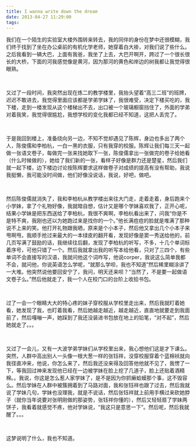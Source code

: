 ```yaml
---
title: I wanna write down the dream
date: 2013-04-27 11:29:00
tags:
---
```




我们在一个陌生的实验室大楼外围转来转去，我的同伴的身份在梦中还很模糊，我们终于找到了坐在办公桌前的有机化学老师，她穿着白大褂，对我们说了些什么。之后我看到一辆大巴，上面有我爸，我坐了上去，大巴开啊开，跨过了一个很长很长的大桥，下面的河我感觉像是黄河，因为那河的黄色和岸边的树我都让我觉得很眼熟。

<br>

又过了一段时间，我突然出现在炼二的教学楼里，我抬头望着“高三二班”的班牌，迟迟不敢进去，我觉得里面应该都是学弟学妹了，我很难受，决定下楼买吃的，我下楼，走到一楼发现从这个楼梯出不去，出口被一个玻璃橱窗挡住了，外面的学弟对着我笑，我觉得很尴尬，我想学校的变化我都已经不知道，这把人丢完了。

<br>


于是我回到楼上，准备绕向另一边，不知不觉却遇见了陈辉，身边也多出了两个人，陈俊儒和李柏杭，一白一黑的衣服，只有我穿的校服。陈辉让我们每三天一起做一张语文卷子，每做完一张来找她取下一张，陈俊儒拿出一张做完的卷子给她看（什么时候做的），她给了我们新的一张，看样子好像是群力还是楚星，然后我们就一起下楼，边下楼边讨论按陈辉要求这样做卷子对成绩的提高有没有帮助，我说我挺懒，我可能没时间做，他们好像没说话，我说，好吧，做吧。

<br>

然后陈俊儒就消失了，我和李柏杭从教学楼出来往大门走，走着走着，身后跑来个小学妹，拿了个礼物好像，我就暗自想，估计又是哪个学妹喜欢我了，正开心呢，结果小学妹是把东西送给了李柏杭，我很不爽啊，李柏杭看出来了，问我“你是不是特不爽，我刚也还以为她跑过来是找你的一个。”他长满痘痘的脸就是堆满了那种说不上来的笑。他打开礼物跟我晒，原来是个小本子，然后他又拿出几个小本子来甩啊甩，我顺手抢过来最大的一本绿皮的翻开看，发现好像是窦一秀送给他的，前几页写满了鼓励的话，我继续往后翻，发现了李柏杭的听写，不多，十几个单词标着序号，可他只错了一个。然后我就拿出我的听写本给他看，只对了三四个，有些单词不会直接写的汉语，我就问他这个词咋写，他说corper，我说这么简单我都不会，就问他，你说英语怎么学呢，“就那么学呗，我也不知道”然后稀里糊涂讲了一大堆。他突然说他要回安宁了，我问，明天还来呗？“当然了，不是要一起做语文卷子么。”然后他就走了，我一个人在校门口的台阶上收拾书包。

<br>

过了一会一个眼睛大大的特心疼的妹子穿校服从学校里走出来，然后我就盯着她看，她发现了我，也盯着我看，然后她越走越近，越走越近，直直地就要走到我面前了，然后嘎嘣一声，她踩到了我还没装进书包放在地上的铅笔，“对不起”，然后她就走了。。。

<br>


又过了一会儿，又有一大波学弟学妹们从学校里出来，我心想他们这是才下课么。突然，人群中高出别人一头像一根大葱一样的张钰祥，没穿校服穿着个蓝棉袄就向我径直冲来，他说，你怎么来了，然后我还没来得及回答他他就不见了，我愣了一下，等我回过神来发现他已经在一边被学妹在脸上挖了几道子，脸上还贴着酒精棉。。我说，你这是怎么惹人家学妹了，是不是因为你抓癞蛤蟆那个事，这不毁容么。然后学妹在人群中被簇拥着到了马路对面，我和张钰祥也跟了过去，然后我就说了学妹几句，学妹也没理我，就是不说话，然后张钰祥就上前用手横过来砍她脖子（就你当年说要对张明刚做的那姿势，张钰祥你懂的），然后又轻轻扇了学妹两饼子，我看着就感觉不疼，他对学妹说，“我这只是意思一下”。然后呢，然后我就醒了。。。  

<br>

这梦说明了什么，我也不知道。

